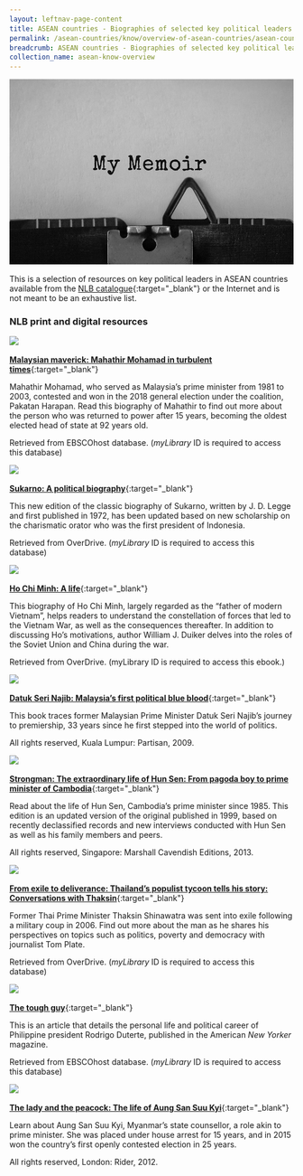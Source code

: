 ```yaml
---
layout: leftnav-page-content
title: ASEAN countries - Biographies of selected key political leaders
permalink: /asean-countries/know/overview-of-asean-countries/asean-countries-biographies-of-selected-key-political-leaders/
breadcrumb: ASEAN countries - Biographies of selected key political leaders
collection_name: asean-know-overview
---
```


<img src="/images/asean-countries/ASEAN-countries-Biographies.jpg" alt="ASEAN biographies banner" style="width:800px;" />

 This is a selection of resources on key political leaders in ASEAN countries available from the [NLB catalogue](http://catalogue.nlb.gov.sg/){:target="_blank"} or the Internet and is not meant to be an exhaustive list.

### **NLB print and digital resources**

<img src="/images/book-covers/Malaysian-maverick-Mahathir-Mohamad-in-turbulent-times.jpg" style="width:180px;" />

[**Malaysian maverick: Mahathir Mohamad in turbulent times**](http://eresources.nlb.gov.sg/Main/Browse?startsWith=E){:target="_blank"}

Mahathir Mohamad, who served as Malaysia’s prime minister from 1981 to 2003, contested and won in the 2018 general election under the coalition, Pakatan Harapan. Read this biography of Mahathir to find out more about the person who was returned to power after 15 years, becoming the oldest elected head of state at 92 years old.

Retrieved from EBSCOhost database. (*myLibrary* ID is required to access this database)

<img src="/images/book-covers/Sukarno-A-political-biography.jpg" style="width:180px;" />

[**Sukarno: A political biography**](https://nlb.overdrive.com/media/%7B47E012AF-2A1D-4C94-8044-D4BC6609357E%7D){:target="_blank"}

This new edition of the classic biography of Sukarno, written by J. D. Legge and first published in 1972, has been updated based on new scholarship on the charismatic orator who was the first president of Indonesia.

Retrieved from OverDrive. (*myLibrary* ID is required to access this database)

<img src="/images/book-covers/Ho-Chi-Minh-A-life.jpg" style="width:180px;" />

[**Ho Chi Minh: A life**](https://nlb.overdrive.com/media/1226624){:target="_blank"}

This biography of Ho Chi Minh, largely regarded as the “father of modern Vietnam”, helps readers to understand the constellation of forces that led to the Vietnam War, as well as the consequences thereafter. In addition to discussing Ho’s motivations, author William J. Duiker delves into the roles of the Soviet Union and China during the war.

Retrieved from OverDrive. (myLibrary ID is required to access this ebook.)

<img src="/images/book-covers/Datuk-Seri-Najib-Malaysia’s-first-political-blue-blood.png" style="width:180px;" />

[**Datuk Seri Najib: Malaysia’s first political blue blood**](http://eservice.nlb.gov.sg/item_holding.aspx?bid=13583181){:target="_blank"}

This book traces former Malaysian Prime Minister Datuk Seri Najib’s journey to premiership, 33 years since he first stepped into the world of politics.

All rights reserved, Kuala Lumpur: Partisan, 2009.

<img src="/images/book-covers/Strongman-The-extraordinary-life-of-Hun-Sen.jpg" style="width:180px;" />

[**Strongman: The extraordinary life of Hun Sen: From pagoda boy to prime minister of Cambodia**](http://eservice.nlb.gov.sg/item_holding.aspx?bid=14713814){:target="_blank"}

Read about the life of Hun Sen, Cambodia’s prime minister since 1985. This edition is an updated version of the original published in 1999, based on recently declassified records and new interviews conducted with Hun Sen as well as his family members and peers.

All rights reserved, Singapore: Marshall Cavendish Editions, 2013.

<img src="/images/book-covers/From-exile-to-deliverance-Thailand’s-populist-tycoon-tells-his-story.jpg" style="width:180px;" />

[**From exile to deliverance: Thailand’s populist tycoon tells his story: Conversations with Thaksin**](https://nlb.overdrive.com/media/%7B766BE5CA-59EF-4D94-9856-CC53AAD7C32F%7D){:target="_blank"}

Former Thai Prime Minister Thaksin Shinawatra was sent into exile following a military coup in 2006. Find out more about the man as he shares his perspectives on topics such as politics, poverty and democracy with journalist Tom Plate.

Retrieved from OverDrive. (*myLibrary* ID is required to access this database)

<img src="/images/resources/Database 1.jpg" style="width:180px;" />

[**The tough guy**](http://eresources.nlb.gov.sg/Main/Browse?startsWith=E){:target="_blank"}

This is an article that details the personal life and political career of Philippine president Rodrigo Duterte, published in the American *New Yorker* magazine.

Retrieved from EBSCOhost database. (*myLibrary* ID is required to access this database)

<img src="/images/book-covers/The-lady-and-the-peacock-The-life-of-Aung-San-Suu-Kyi.jpg" style="width:180px;" />

[**The lady and the peacock: The life of Aung San Suu Kyi**](http://eservice.nlb.gov.sg/item_holding.aspx?bid=14642240){:target="_blank"}

Learn about Aung San Suu Kyi, Myanmar’s state counsellor, a role akin to prime minister. She was placed under house arrest for 15 years, and in 2015 won the country’s first openly contested election in 25 years.

All rights reserved, London: Rider, 2012.